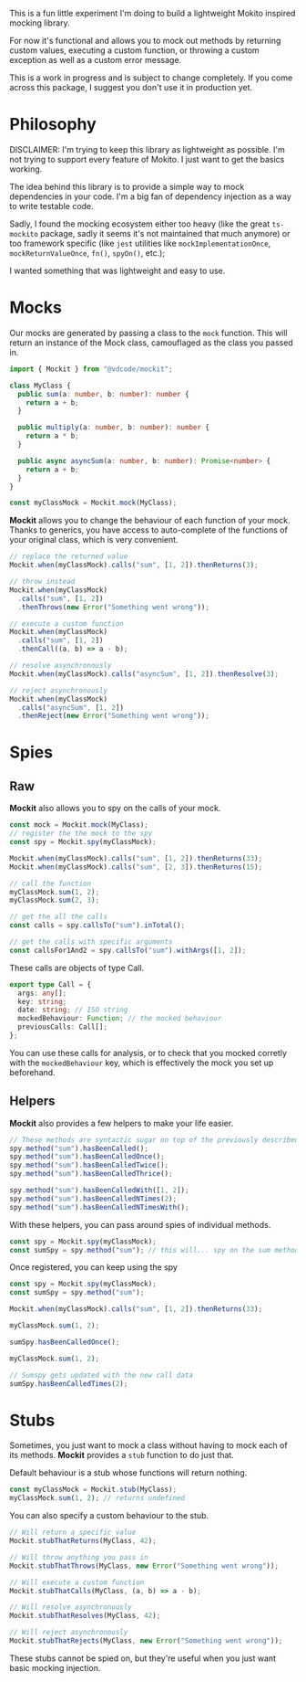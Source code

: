 This is a fun little experiment I'm doing to build a lightweight Mokito inspired mocking library.

For now it's functional and allows you to mock out methods by returning custom values,
executing a custom function, or throwing a custom exception as well as a custom error message.

This is a work in progress and is subject to change completely. If you come across this package, I suggest
you don't use it in production yet.

# Philosophy

DISCLAIMER: I'm trying to keep this library as lightweight as possible. I'm not trying to support every feature of Mokito. I just want to get the basics working.

The idea behind this library is to provide a simple way to mock dependencies in your code. I'm a big fan of dependency injection as a way to write testable code.

Sadly, I found the mocking ecosystem either too heavy (like the great `ts-mockito` package, sadly it seems it's not maintained that much anymore) or too framework specific (like `jest` utilities like `mockImplementationOnce`, `mockReturnValueOnce`, `fn()`, `spyOn()`, etc.);

I wanted something that was lightweight and easy to use.

# Mocks

Our mocks are generated by passing a class to the `mock` function. This will return an instance of the Mock class, camouflaged as the class you passed in.

```ts
import { Mockit } from "@vdcode/mockit";

class MyClass {
  public sum(a: number, b: number): number {
    return a + b;
  }

  public multiply(a: number, b: number): number {
    return a * b;
  }

  public async asyncSum(a: number, b: number): Promise<number> {
    return a + b;
  }
}

const myClassMock = Mockit.mock(MyClass);
```

**Mockit** allows you to change the behaviour of each function of your mock. Thanks to generics, you have access to auto-complete of the functions of your original class, which is very convenient.

```ts
// replace the returned value
Mockit.when(myClassMock).calls("sum", [1, 2]).thenReturns(3);

// throw instead
Mockit.when(myClassMock)
  .calls("sum", [1, 2])
  .thenThrows(new Error("Something went wrong"));

// execute a custom function
Mockit.when(myClassMock)
  .calls("sum", [1, 2])
  .thenCall((a, b) => a - b);

// resolve asynchronously
Mockit.when(myClassMock).calls("asyncSum", [1, 2]).thenResolve(3);

// reject asynchronously
Mockit.when(myClassMock)
  .calls("asyncSum", [1, 2])
  .thenReject(new Error("Something went wrong"));
```

# Spies

## Raw

**Mockit** also allows you to spy on the calls of your mock.

```ts
const mock = Mockit.mock(MyClass);
// register the the mock to the spy
const spy = Mockit.spy(myClassMock);

Mockit.when(myClassMock).calls("sum", [1, 2]).thenReturns(33);
Mockit.when(myClassMock).calls("sum", [2, 3]).thenReturns(15);

// call the function
myClassMock.sum(1, 2);
myClassMock.sum(2, 3);

// get the all the calls
const calls = spy.callsTo("sum").inTotal();

// get the calls with specific arguments
const callsFor1And2 = spy.callsTo("sum").withArgs([1, 2]);
```

These calls are objects of type Call.

```ts
export type Call = {
  args: any[];
  key: string;
  date: string; // ISO string
  mockedBehaviour: Function; // the mocked behaviour
  previousCalls: Call[];
};
```

You can use these calls for analysis, or to check that you mocked corretly with the `mockedBehaviour` key, which is effectively the mock you set up beforehand.

## Helpers

**Mockit** also provides a few helpers to make your life easier.

```ts
// These methods are syntactic sugar on top of the previously described methods.
spy.method("sum").hasBeenCalled();
spy.method("sum").hasBeenCalledOnce();
spy.method("sum").hasBeenCalledTwice();
spy.method("sum").hasBeenCalledThrice();

spy.method("sum").hasBeenCalledWith([1, 2]);
spy.method("sum").hasBeenCalledNTimes(2);
spy.method("sum").hasBeenCalledNTimesWith();
```

With these helpers, you can pass around spies of individual methods.

```ts
const spy = Mockit.spy(myClassMock);
const sumSpy = spy.method("sum"); // this will... spy on the sum method
```

Once registered, you can keep using the spy

```ts
const spy = Mockit.spy(myClassMock);
const sumSpy = spy.method("sum");

Mockit.when(myClassMock).calls("sum", [1, 2]).thenReturns(33);

myClassMock.sum(1, 2);

sumSpy.hasBeenCalledOnce();

myClassMock.sum(1, 2);

// Sumspy gets updated with the new call data
sumSpy.hasBeenCalledTimes(2);
```

# Stubs

Sometimes, you just want to mock a class without having to mock each of its methods. **Mockit** provides a `stub` function to do just that.

Default behaviour is a stub whose functions will return nothing.

```ts
const myClassMock = Mockit.stub(MyClass);
myClassMock.sum(1, 2); // returns undefined
```

You can also specify a custom behaviour to the stub.

```ts
// Will return a specific value
Mockit.stubThatReturns(MyClass, 42);

// Will throw anything you pass in
Mockit.stubThatThrows(MyClass, new Error("Something went wrong"));

// Will execute a custom function
Mockit.stubThatCalls(MyClass, (a, b) => a - b);

// Will resolve asynchronously
Mockit.stubThatResolves(MyClass, 42);

// Will reject asynchronously
Mockit.stubThatRejects(MyClass, new Error("Something went wrong"));
```

These stubs cannot be spied on, but they're useful when you just want basic mocking injection.
